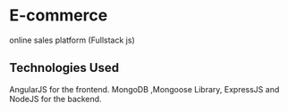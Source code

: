 # E-commerce 

online sales platform (Fullstack js)

## Technologies Used

AngularJS for the frontend.
MongoDB ,Mongoose Library, ExpressJS and NodeJS for the backend.



